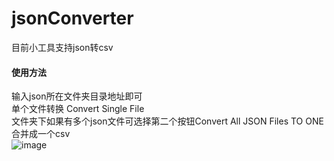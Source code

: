 # jsonConverter
目前小工具支持json转csv 

#### 使用方法
输入json所在文件夹目录地址即可  
单个文件转换 Convert Single File  
文件夹下如果有多个json文件可选择第二个按钮Convert All JSON Files TO ONE 合并成一个csv  
![image](https://github.com/joeithub/images/blob/master/win-snip.png)
